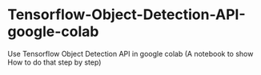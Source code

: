 # Tensorflow-Object-Detection-API-google-colab
Use Tensorflow Object Detection API in google colab (A notebook to show How to do that step by step)
